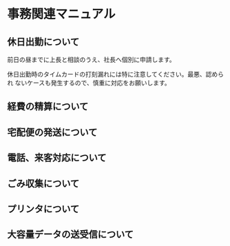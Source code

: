 # 事務関連マニュアル
## 休日出勤について
前日の昼までに上長と相談のうえ、社長へ個別に申請します。

休日出勤時のタイムカードの打刻漏れには特に注意してください。最悪、認められ
ないケースも発生するので、慎重に対応をお願いします。
## 経費の精算について
## 宅配便の発送について
## 電話、来客対応について
## ごみ収集について
## プリンタについて
## 大容量データの送受信について